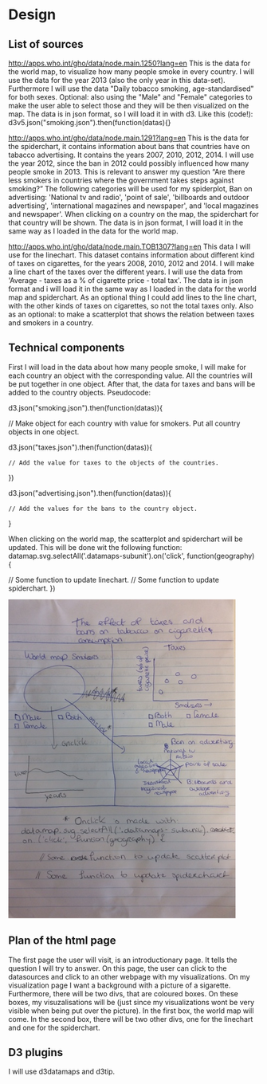 # Design

## List of sources
http://apps.who.int/gho/data/node.main.1250?lang=en
This is the data for the world map, to visualize how many people smoke in every
country. I will use the data for the year 2013 (also the only year in this data-set).
Furthermore I will use the data "Daily tobacco smoking, age-standardised" for both
sexes.
Optional: also using the "Male" and "Female" categories to make the user able
to select those and they will be then visualized on the map.
The data is in json format, so I will load it in with d3. Like this (code!):
d3v5.json("smoking.json").then(function(datas){}

http://apps.who.int/gho/data/node.main.1291?lang=en
This is the data for the spiderchart, it contains information about bans that countries
have on tabacco advertising. It contains the years 2007, 2010, 2012, 2014.
I will use the year 2012, since the ban in
2012 could possibly influenced how many people smoke in 2013. This is
relevant to answer my question “Are there less smokers in countries where the
government takes steps against smoking?”
The following categories will be used for my spiderplot, Ban on advertising:
'National tv and radio', 'point of sale', 'billboards and outdoor advertising',
'international magazines and newspaper', and 'local magazines and newspaper'.
When clicking on a country on the map, the spiderchart for that country will
be shown.
The data is in json format, I will load it in the same way as I loaded in the
data for the world map.

http://apps.who.int/gho/data/node.main.TOB1307?lang=en
This data I will use for the linechart. This dataset contains information about
different kind of taxes on cigarettes, for the years 2008, 2010, 2012 and 2014.
I will make a line chart of the taxes over the different years. I will use the data from
'Average - taxes as a % of cigarette price - total tax'. The data is in
json format and i will load it in the same way as I loaded in the data for the
world map and spiderchart.
As an optional thing I could add lines to the line chart, with the other kinds
of taxes on cigarettes, so not the total taxes only. Also as an optional:
to make a scatterplot that shows the relation between taxes and smokers in a
country.

## Technical components
First I will load in the data about how many people smoke, I will make for each
country an object with the corresponding value. All the countries will be
put together in one object. After that, the data for
taxes and bans will be added to the country objects.
Pseudocode:

d3.json("smoking.json").then(function(datas)){

  // Make object for each country with value for smokers. Put all country
  objects in one object.

  d3.json("taxes.json").then(function(datas)){

    // Add the value for taxes to the objects of the countries.
  })

  d3.json("advertising.json").then(function(datas)){

    // Add the values for the bans to the country object.
}

When clicking on the world map, the scatterplot and spiderchart will be updated.
This will be done wit the following function:
datamap.svg.selectAll('.datamaps-subunit').on('click', function(geography) {

  // Some function to update linechart.
  // Some function to update spiderchart.
})

![](IMG_5537.png)

## Plan of the html page
The first page the user will visit, is an introductionary page. It tells the
question I will try to answer. On this page, the user can click to the datasources
and click to an other webpage with my visualizations.
On my visualization page I want a background with a picture of a sigarette.
Furthermore, there will be two divs, that are coloured boxes. On these boxes, my
visuzalisations will be (just since my visualizations wont be very visible when
being put over the picture). In the first box, the world map will come.
In the second box, there will be two other divs, one for the linechart and
one for the spiderchart.

## D3 plugins
I will use d3datamaps and d3tip.
